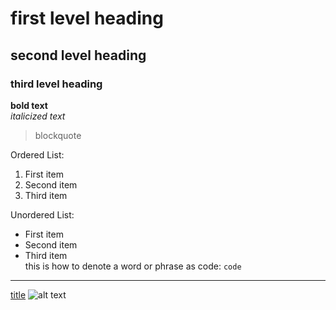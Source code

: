 # first level heading
## second level heading
### third level heading
**bold text** <br>
*italicized text*

> blockquote <br>

Ordered List:
1. First item
2. Second item
3. Third item <br>

Unordered List:
- First item
- Second item
- Third item <br>
this is how to denote a word or phrase as code: `code`

---

[title](https://www.example.com)
![alt text](image.jpg)
